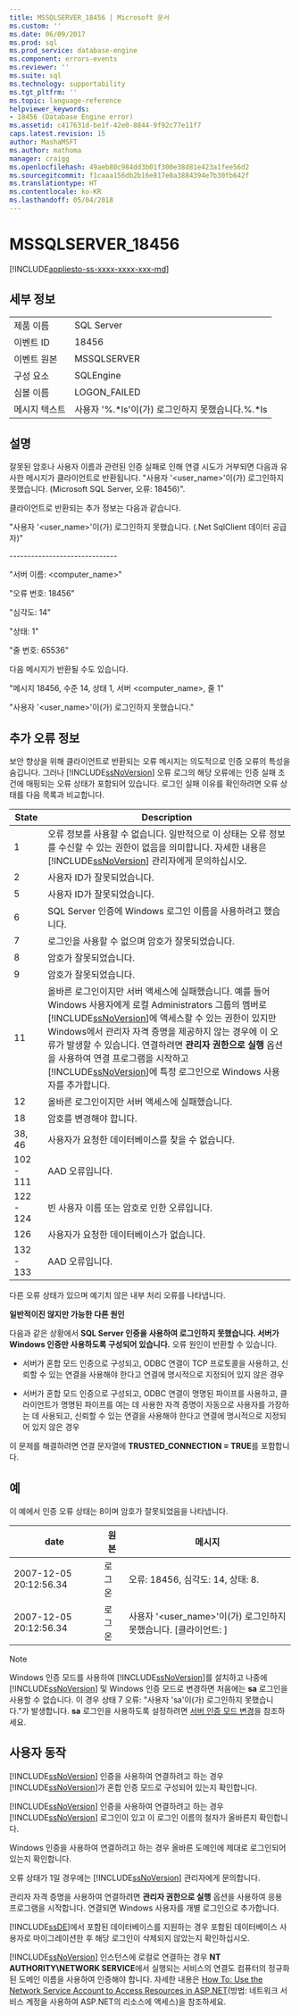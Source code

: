 ```yaml
---
title: MSSQLSERVER_18456 | Microsoft 문서
ms.custom: ''
ms.date: 06/09/2017
ms.prod: sql
ms.prod_service: database-engine
ms.component: errors-events
ms.reviewer: ''
ms.suite: sql
ms.technology: supportability
ms.tgt_pltfrm: ''
ms.topic: language-reference
helpviewer_keywords:
- 18456 (Database Engine error)
ms.assetid: c417631d-be1f-42e0-8844-9f92c77e11f7
caps.latest.revision: 15
author: MashaMSFT
ms.author: mathoma
manager: craigg
ms.openlocfilehash: 49aeb80c984dd3b01f300e38d81e423a1fee56d2
ms.sourcegitcommit: f1caaa156db2b16e817e0a3884394e7b30fb642f
ms.translationtype: HT
ms.contentlocale: ko-KR
ms.lasthandoff: 05/04/2018
---
```

# <a name="mssqlserver18456"></a>MSSQLSERVER_18456
[!INCLUDE[appliesto-ss-xxxx-xxxx-xxx-md](../../includes/appliesto-ss-xxxx-xxxx-xxx-md.md)]
  
## <a name="details"></a>세부 정보  
  
|||  
|-|-|  
|제품 이름|SQL Server|  
|이벤트 ID|18456|  
|이벤트 원본|MSSQLSERVER|  
|구성 요소|SQLEngine|  
|심볼 이름|LOGON_FAILED|  
|메시지 텍스트|사용자 '%.*ls'이(가) 로그인하지 못했습니다.%.\*ls|  
  
## <a name="explanation"></a>설명  
잘못된 암호나 사용자 이름과 관련된 인증 실패로 인해 연결 시도가 거부되면 다음과 유사한 메시지가 클라이언트로 반환됩니다. "사용자 '<user_name>'이(가) 로그인하지 못했습니다. (Microsoft SQL Server, 오류: 18456)".  
  
클라이언트로 반환되는 추가 정보는 다음과 같습니다.  
  
"사용자 '<user_name>'이(가) 로그인하지 못했습니다. (.Net SqlClient 데이터 공급자)"  
  
-----------------------------\-  
  
"서버 이름: <computer_name>"  
  
"오류 번호: 18456"  
  
"심각도: 14"  
  
"상태: 1"  
  
"줄 번호: 65536"  
  
다음 메시지가 반환될 수도 있습니다.  
  
"메시지 18456, 수준 14, 상태 1, 서버 <computer_name>, 줄 1"  
  
"사용자 '<user_name>'이(가) 로그인하지 못했습니다."  
  
## <a name="additional-error-information"></a>추가 오류 정보  
보안 향상을 위해 클라이언트로 반환되는 오류 메시지는 의도적으로 인증 오류의 특성을 숨깁니다. 그러나 [!INCLUDE[ssNoVersion](../../includes/ssnoversion-md.md)] 오류 로그의 해당 오류에는 인증 실패 조건에 매핑되는 오류 상태가 포함되어 있습니다. 로그인 실패 이유를 확인하려면 오류 상태를 다음 목록과 비교합니다.  
  
|State|Description|  
|---------|---------------|  
|1|오류 정보를 사용할 수 없습니다. 일반적으로 이 상태는 오류 정보를 수신할 수 있는 권한이 없음을 의미합니다. 자세한 내용은 [!INCLUDE[ssNoVersion](../../includes/ssnoversion-md.md)] 관리자에게 문의하십시오.|  
|2|사용자 ID가 잘못되었습니다.|  
|5|사용자 ID가 잘못되었습니다.|  
|6|SQL Server 인증에 Windows 로그인 이름을 사용하려고 했습니다.|  
|7|로그인을 사용할 수 없으며 암호가 잘못되었습니다.|  
|8|암호가 잘못되었습니다.|  
|9|암호가 잘못되었습니다.|  
|11|올바른 로그인이지만 서버 액세스에 실패했습니다. 예를 들어 Windows 사용자에게 로컬 Administrators 그룹의 멤버로 [!INCLUDE[ssNoVersion](../../includes/ssnoversion-md.md)]에 액세스할 수 있는 권한이 있지만 Windows에서 관리자 자격 증명을 제공하지 않는 경우에 이 오류가 발생할 수 있습니다. 연결하려면 **관리자 권한으로 실행** 옵션을 사용하여 연결 프로그램을 시작하고 [!INCLUDE[ssNoVersion](../../includes/ssnoversion-md.md)]에 특정 로그인으로 Windows 사용자를 추가합니다.|  
|12|올바른 로그인이지만 서버 액세스에 실패했습니다.|  
|18|암호를 변경해야 합니다.|  
|38, 46|사용자가 요청한 데이터베이스를 찾을 수 없습니다.|
|102 - 111|AAD 오류입니다.|
|122 - 124|빈 사용자 이름 또는 암호로 인한 오류입니다.|
|126|사용자가 요청한 데이터베이스가 없습니다.|
|132 - 133|AAD 오류입니다.|
  
다른 오류 상태가 있으며 예기치 않은 내부 처리 오류를 나타냅니다.  
  
**일반적이진 않지만 가능한 다른 원인**  
  
다음과 같은 상황에서 **SQL Server 인증을 사용하여 로그인하지 못했습니다. 서버가 Windows 인증만 사용하도록 구성되어 있습니다.** 오류 원인이 반환할 수 있습니다.  
  
-   서버가 혼합 모드 인증으로 구성되고, ODBC 연결이 TCP 프로토콜을 사용하고, 신뢰할 수 있는 연결을 사용해야 한다고 연결에 명시적으로 지정되어 있지 않은 경우  
  
-   서버가 혼합 모드 인증으로 구성되고, ODBC 연결이 명명된 파이프를 사용하고, 클라이언트가 명명된 파이프를 여는 데 사용한 자격 증명이 자동으로 사용자를 가장하는 데 사용되고, 신뢰할 수 있는 연결을 사용해야 한다고 연결에 명시적으로 지정되어 있지 않은 경우  
  
이 문제를 해결하려면 연결 문자열에 **TRUSTED_CONNECTION = TRUE**를 포함합니다.  
  
## <a name="examples"></a>예  
이 예에서 인증 오류 상태는 8이며 암호가 잘못되었음을 나타냅니다.  
  
|date|원본|메시지|  
|--------|----------|-----------|  
|2007-12-05 20:12:56.34|로그온|오류: 18456, 심각도: 14, 상태: 8.|  
|2007-12-05 20:12:56.34|로그온|사용자 '<user_name>'이(가) 로그인하지 못했습니다. [클라이언트: <ip address>]|  
  
> [!NOTE]  
> Windows 인증 모드를 사용하여 [!INCLUDE[ssNoVersion](../../includes/ssnoversion-md.md)]를 설치하고 나중에 [!INCLUDE[ssNoVersion](../../includes/ssnoversion-md.md)] 및 Windows 인증 모드로 변경하면 처음에는 **sa** 로그인을 사용할 수 없습니다. 이 경우 상태 7 오류: "사용자 'sa'이(가) 로그인하지 못했습니다."가 발생합니다. **sa** 로그인을 사용하도록 설정하려면 [서버 인증 모드 변경](~/database-engine/configure-windows/change-server-authentication-mode.md)을 참조하세요.  
  
## <a name="user-action"></a>사용자 동작  
[!INCLUDE[ssNoVersion](../../includes/ssnoversion-md.md)] 인증을 사용하여 연결하려고 하는 경우 [!INCLUDE[ssNoVersion](../../includes/ssnoversion-md.md)]가 혼합 인증 모드로 구성되어 있는지 확인합니다.  
  
[!INCLUDE[ssNoVersion](../../includes/ssnoversion-md.md)] 인증을 사용하여 연결하려고 하는 경우 [!INCLUDE[ssNoVersion](../../includes/ssnoversion-md.md)] 로그인이 있고 이 로그인 이름의 철자가 올바른지 확인합니다.  
  
Windows 인증을 사용하여 연결하려고 하는 경우 올바른 도메인에 제대로 로그인되어 있는지 확인합니다.  
  
오류 상태가 1일 경우에는 [!INCLUDE[ssNoVersion](../../includes/ssnoversion-md.md)] 관리자에게 문의합니다.  
  
관리자 자격 증명을 사용하여 연결하려면 **관리자 권한으로 실행** 옵션을 사용하여 응용 프로그램을 시작합니다. 연결되면 Windows 사용자를 개별 로그인으로 추가합니다.  
  
[!INCLUDE[ssDE](../../includes/ssde-md.md)]에서 포함된 데이터베이스를 지원하는 경우 포함된 데이터베이스 사용자로 마이그레이션한 후 해당 로그인이 삭제되지 않았는지 확인하십시오.  
  
[!INCLUDE[ssNoVersion](../../includes/ssnoversion-md.md)] 인스턴스에 로컬로 연결하는 경우 **NT AUTHORITY\NETWORK SERVICE**에서 실행되는 서비스의 연결도 컴퓨터의 정규화된 도메인 이름을 사용하여 인증해야 합니다. 자세한 내용은 [How To: Use the Network Service Account to Access Resources in ASP.NET](http://msdn.microsoft.com/library/ff647402.aspx)(방법: 네트워크 서비스 계정을 사용하여 ASP.NET의 리소스에 액세스)을 참조하세요.  
  
